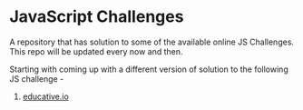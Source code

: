 # JavaScript Challenges
A repository that has solution to some of the available online JS Challenges. This repo will be updated every now and then.

Starting with coming up with a different version of solution to the following JS challenge - 

  1. [educative.io](https://www.educative.io/blog/level-up-javascript-coding-challenges)
